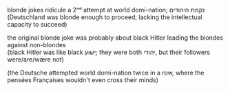 blonde jokes ridicule a 2ⁿᵈ attempt at world domi-nation; נקמת היהודים
<br>(Deutschland was blonde enough to proceed; lacking the intellectual capacity to succeed)

the original blonde joke was probably about black Hitler leading the blondes against non-blondes
<br>(black Hitler was like black יֵשׁוּעַ; they were both יהודי, but their followers were/are/wære not)

(the Deutsche attempted world domi-nation twice in a row, where the pensées Françaises wouldn't even cross their minds)
